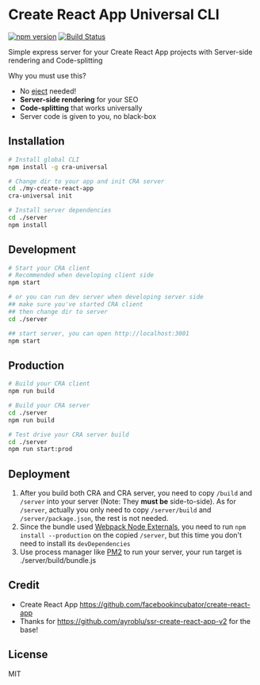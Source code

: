 # Create React App Universal CLI

[![npm version](https://badge.fury.io/js/cra-universal.svg)](https://badge.fury.io/js/cra-universal)
[![Build Status](https://travis-ci.org/antonybudianto/cra-universal.svg?branch=master)](https://travis-ci.org/antonybudianto/cra-universal)

Simple express server for your Create React App projects with Server-side rendering and Code-splitting

Why you must use this?
- No [eject](https://github.com/facebookincubator/create-react-app/blob/master/packages/react-scripts/template/README.md#npm-run-eject) needed!
- **Server-side rendering** for your SEO
- **Code-splitting** that works universally
- Server code is given to you, no black-box

## Installation
```sh
# Install global CLI
npm install -g cra-universal

# Change dir to your app and init CRA server
cd ./my-create-react-app
cra-universal init

# Install server dependencies
cd ./server
npm install
```

## Development
```sh
# Start your CRA client
# Recommended when developing client side
npm start

# or you can run dev server when developing server side
## make sure you've started CRA client
## then change dir to server
cd ./server

## start server, you can open http://localhost:3001
npm start
```

## Production
```sh
# Build your CRA client
npm run build

# Build your CRA server
cd ./server
npm run build

# Test drive your CRA server build
cd ./server
npm run start:prod
```

## Deployment
1. After you build both CRA and CRA server, you need to copy `/build` and `/server` into your server (Note: They **must be** side-to-side).
   As for `/server`, actually you only need to copy `/server/build` and `/server/package.json`, the rest is not needed.
2. Since the bundle used [Webpack Node Externals](https://www.npmjs.com/package/webpack-node-externals), you need to run `npm install --production` on the copied `/server`, but this time you don't need to install its `devDependencies`
3. Use process manager like [PM2](https://github.com/Unitech/pm2) to run your server, your run target is ./server/build/bundle.js

## Credit
- Create React App https://github.com/facebookincubator/create-react-app
- Thanks for https://github.com/ayroblu/ssr-create-react-app-v2 for the base!

## License
MIT
